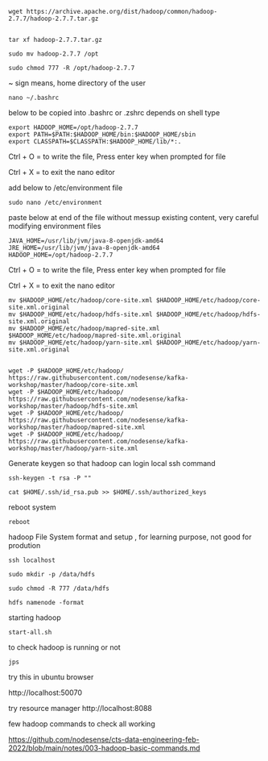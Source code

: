  
```
wget https://archive.apache.org/dist/hadoop/common/hadoop-2.7.7/hadoop-2.7.7.tar.gz


tar xf hadoop-2.7.7.tar.gz

sudo mv hadoop-2.7.7 /opt

sudo chmod 777 -R /opt/hadoop-2.7.7

```


~ sign means, home directory of the user

```
nano ~/.bashrc
```

below to be copied into .bashrc  or .zshrc depends on shell type


```
export HADOOP_HOME=/opt/hadoop-2.7.7
export PATH=$PATH:$HADOOP_HOME/bin:$HADOOP_HOME/sbin
export CLASSPATH=$CLASSPATH:$HADOOP_HOME/lib/*:.
```

Ctrl + O = to write the file, Press enter key when prompted for file

Ctrl + X = to exit the nano editor



add below to /etc/environment file 

```
sudo nano /etc/environment
```

paste below at end of the file without messup existing content, very careful modifying environment files


```
JAVA_HOME=/usr/lib/jvm/java-8-openjdk-amd64
JRE_HOME=/usr/lib/jvm/java-8-openjdk-amd64
HADOOP_HOME=/opt/hadoop-2.7.7
```


Ctrl + O = to write the file, Press enter key when prompted for file

Ctrl + X = to exit the nano editor

 

```
mv $HADOOP_HOME/etc/hadoop/core-site.xml $HADOOP_HOME/etc/hadoop/core-site.xml.original
mv $HADOOP_HOME/etc/hadoop/hdfs-site.xml $HADOOP_HOME/etc/hadoop/hdfs-site.xml.original
mv $HADOOP_HOME/etc/hadoop/mapred-site.xml $HADOOP_HOME/etc/hadoop/mapred-site.xml.original
mv $HADOOP_HOME/etc/hadoop/yarn-site.xml $HADOOP_HOME/etc/hadoop/yarn-site.xml.original
````


```

wget -P $HADOOP_HOME/etc/hadoop/ https://raw.githubusercontent.com/nodesense/kafka-workshop/master/hadoop/core-site.xml
wget -P $HADOOP_HOME/etc/hadoop/ https://raw.githubusercontent.com/nodesense/kafka-workshop/master/hadoop/hdfs-site.xml
wget -P $HADOOP_HOME/etc/hadoop/ https://raw.githubusercontent.com/nodesense/kafka-workshop/master/hadoop/mapred-site.xml
wget -P $HADOOP_HOME/etc/hadoop/ https://raw.githubusercontent.com/nodesense/kafka-workshop/master/hadoop/yarn-site.xml
```

Generate keygen so that hadoop can login  local ssh command

```
ssh-keygen -t rsa -P ""

cat $HOME/.ssh/id_rsa.pub >> $HOME/.ssh/authorized_keys
```

reboot system

```
reboot 
```

hadoop File System format and setup , for learning purpose, not good for prodution

```
ssh localhost

sudo mkdir -p /data/hdfs

sudo chmod -R 777 /data/hdfs

hdfs namenode -format

```

starting hadoop

```
start-all.sh
```

to check hadoop is running or not

```
jps
```

try this in ubuntu browser

http://localhost:50070

try resource manager http://localhost:8088

few hadoop commands to check all working 

https://github.com/nodesense/cts-data-engineering-feb-2022/blob/main/notes/003-hadoop-basic-commands.md



